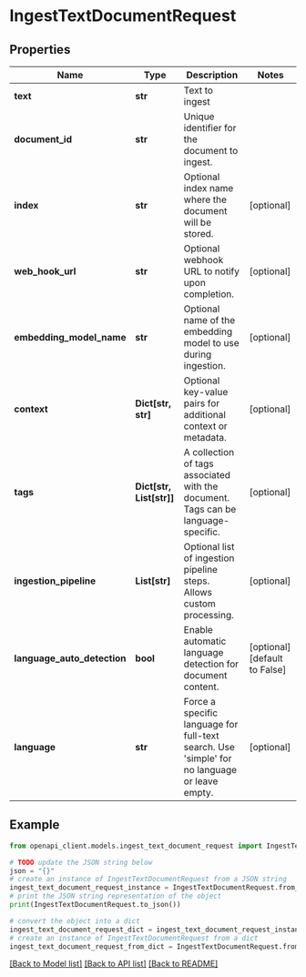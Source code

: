 # IngestTextDocumentRequest


## Properties

Name | Type | Description | Notes
------------ | ------------- | ------------- | -------------
**text** | **str** | Text to ingest | 
**document_id** | **str** | Unique identifier for the document to ingest. | 
**index** | **str** | Optional index name where the document will be stored. | [optional] 
**web_hook_url** | **str** | Optional webhook URL to notify upon completion. | [optional] 
**embedding_model_name** | **str** | Optional name of the embedding model to use during ingestion. | [optional] 
**context** | **Dict[str, str]** | Optional key-value pairs for additional context or metadata. | [optional] 
**tags** | **Dict[str, List[str]]** | A collection of tags associated with the document. Tags can be language-specific. | [optional] 
**ingestion_pipeline** | **List[str]** | Optional list of ingestion pipeline steps. Allows custom processing. | [optional] 
**language_auto_detection** | **bool** | Enable automatic language detection for document content. | [optional] [default to False]
**language** | **str** | Force a specific language for full-text search. Use &#39;simple&#39; for no language or leave empty. | [optional] 

## Example

```python
from openapi_client.models.ingest_text_document_request import IngestTextDocumentRequest

# TODO update the JSON string below
json = "{}"
# create an instance of IngestTextDocumentRequest from a JSON string
ingest_text_document_request_instance = IngestTextDocumentRequest.from_json(json)
# print the JSON string representation of the object
print(IngestTextDocumentRequest.to_json())

# convert the object into a dict
ingest_text_document_request_dict = ingest_text_document_request_instance.to_dict()
# create an instance of IngestTextDocumentRequest from a dict
ingest_text_document_request_from_dict = IngestTextDocumentRequest.from_dict(ingest_text_document_request_dict)
```
[[Back to Model list]](../README.md#documentation-for-models) [[Back to API list]](../README.md#documentation-for-api-endpoints) [[Back to README]](../README.md)


